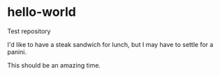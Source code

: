 # hello-world
Test repository

I'd like to have a steak sandwich for lunch, 
but I may have to settle for a panini.

This should be an amazing time.



